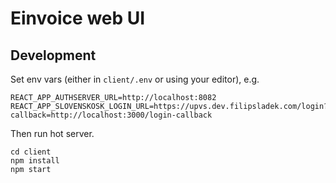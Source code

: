 # Einvoice web UI

## Development

Set env vars (either in `client/.env` or using your editor), e.g.
```text
REACT_APP_AUTHSERVER_URL=http://localhost:8082
REACT_APP_SLOVENSKOSK_LOGIN_URL=https://upvs.dev.filipsladek.com/login?callback=http://localhost:3000/login-callback
```

Then run hot server.
```shell script
cd client
npm install
npm start
```
